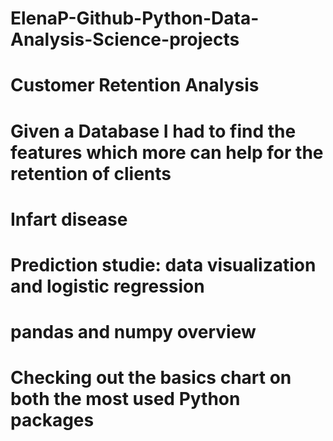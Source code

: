 # ElenaP-Github-Python-Data-Analysis-Science-projects
# Customer Retention Analysis
# Given a Database I had to find the features which more can help for the retention of clients

# Infart disease
# Prediction studie: data visualization and logistic regression

# pandas and numpy overview
# Checking out the basics chart on both the most used Python packages

